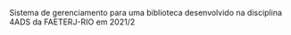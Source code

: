 Sistema de gerenciamento para uma biblioteca desenvolvido na disciplina 4ADS da FAETERJ-RIO em 2021/2
